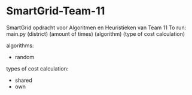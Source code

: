 # SmartGrid-Team-11
SmartGrid opdracht voor Algoritmen en Heuristieken van Team 11
To run:
main.py (district) (amount of times) (algorithm) (type of cost calculation)

algorithms:
- random

types of cost calculation:
- shared
- own
